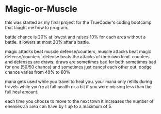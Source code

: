 # Magic-or-Muscle
this was started as my final project for the TrueCoder's coding bootcamp that taught me how to program.

battle chance is 20% at lowest and raises 10% for each area without a battle.  it lowers at most 20% after a battle.

magic attacks beat muscle defense/counters, 
muscle attacks beat magic defense/counters,
defense beats the attacks of their own kind.
counters and defenses are draws.
draws are sometimes bad for both sometimes bad for one (50/50 chance) and sometimes just cancel each other out.
dodge chance varies from 40% to 60%

mana gets used while you travel to heal you.
your mana only refills during travels while you're at full health or a bit if you were missing less than the full heal amount.

each time you choose to move to the next town it increases the number of enemies an area can have by 1 up to a maximum of 5.
